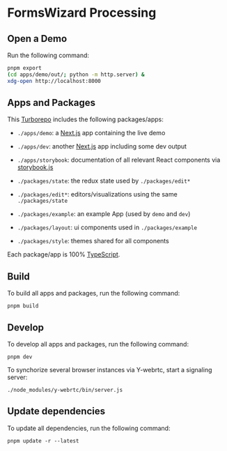 # FormsWizard Processing

## Open a Demo

Run the following command:

```sh
pnpm export
(cd apps/demo/out/; python -m http.server) & 
xdg-open http://localhost:8000
```


## Apps and Packages

This [Turborepo](https://turbo.build/) includes the following packages/apps:

- `./apps/demo`: a [Next.js](https://nextjs.org/) app containing the live demo
- `./apps/dev`: another [Next.js](https://nextjs.org/) app including some dev output
- `./apps/storybook`: documentation of all relevant React components via [storybook.js](https://storybook.js.org/)

- `./packages/state`: the redux state used by `./packages/edit*`
- `./packages/edit*`: editors/visualizations using the same `./packages/state`

- `./packages/example`: an example App (used by `demo` and `dev`)
- `./packages/layout`: ui components used in `./packages/example`
- `./packages/style`: themes shared for all components


Each package/app is 100% [TypeScript](https://www.typescriptlang.org/).


## Build

To build all apps and packages, run the following command:

```
pnpm build
```

## Develop

To develop all apps and packages, run the following command:

```
pnpm dev
```

To synchorize several browser instances via Y-webrtc, start a signaling server:

```
./node_modules/y-webrtc/bin/server.js
```

## Update dependencies

To update all dependencies, run the following command:

```
pnpm update -r --latest
```
